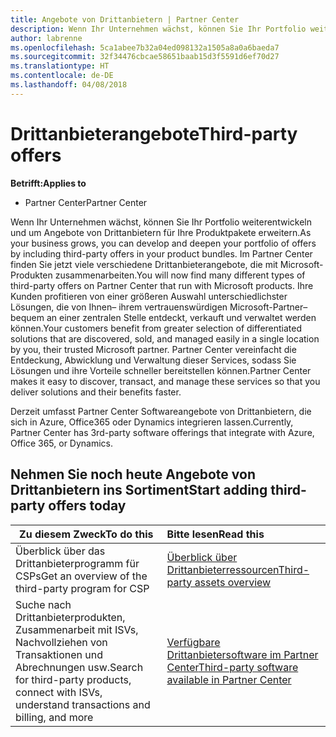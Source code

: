 ```yaml
---
title: Angebote von Drittanbietern | Partner Center
description: Wenn Ihr Unternehmen wächst, können Sie Ihr Portfolio weiterentwickeln und um Angebote von Drittanbietern für Ihre Produktpakete erweitern.
author: labrenne
ms.openlocfilehash: 5ca1abee7b32a04ed098132a1505a8a0a6baeda7
ms.sourcegitcommit: 32f34476cbcae58651baab15d3f5591d6ef70d27
ms.translationtype: HT
ms.contentlocale: de-DE
ms.lasthandoff: 04/08/2018
---
```

# <a name="third-party-offers"></a><span data-ttu-id="e80b7-103">Drittanbieterangebote</span><span class="sxs-lookup"><span data-stu-id="e80b7-103">Third-party offers</span></span> 

**<span data-ttu-id="e80b7-104">Betrifft:</span><span class="sxs-lookup"><span data-stu-id="e80b7-104">Applies to</span></span>**

- <span data-ttu-id="e80b7-105">Partner Center</span><span class="sxs-lookup"><span data-stu-id="e80b7-105">Partner Center</span></span>

<span data-ttu-id="e80b7-106">Wenn Ihr Unternehmen wächst, können Sie Ihr Portfolio weiterentwickeln und um Angebote von Drittanbietern für Ihre Produktpakete erweitern.</span><span class="sxs-lookup"><span data-stu-id="e80b7-106">As your business grows, you can develop and deepen your portfolio of offers by including third-party offers in your product bundles.</span></span> <span data-ttu-id="e80b7-107">Im Partner Center finden Sie jetzt viele verschiedene Drittanbieterangebote, die mit Microsoft-Produkten zusammenarbeiten.</span><span class="sxs-lookup"><span data-stu-id="e80b7-107">You will now find many different types of third-party offers on Partner Center that run with Microsoft products.</span></span> <span data-ttu-id="e80b7-108">Ihre Kunden profitieren von einer größeren Auswahl unterschiedlichster Lösungen, die von Ihnen– ihrem vertrauenswürdigen Microsoft-Partner– bequem an einer zentralen Stelle entdeckt, verkauft und verwaltet werden können.</span><span class="sxs-lookup"><span data-stu-id="e80b7-108">Your customers benefit from greater selection of differentiated solutions that are discovered, sold, and managed easily in a single location by you, their trusted Microsoft partner.</span></span> <span data-ttu-id="e80b7-109">Partner Center vereinfacht die Entdeckung, Abwicklung und Verwaltung dieser Services, sodass Sie Lösungen und ihre Vorteile schneller bereitstellen können.</span><span class="sxs-lookup"><span data-stu-id="e80b7-109">Partner Center makes it easy to discover, transact, and manage these services so that you deliver solutions and their benefits faster.</span></span>

<span data-ttu-id="e80b7-110">Derzeit umfasst Partner Center Softwareangebote von Drittanbietern, die sich in Azure, Office365 oder Dynamics integrieren lassen.</span><span class="sxs-lookup"><span data-stu-id="e80b7-110">Currently, Partner Center has 3rd-party software offerings that integrate with Azure, Office 365, or Dynamics.</span></span>


## <a name="start-adding-third-party-offers-today"></a><span data-ttu-id="e80b7-111">Nehmen Sie noch heute Angebote von Drittanbietern ins Sortiment</span><span class="sxs-lookup"><span data-stu-id="e80b7-111">Start adding third-party offers today</span></span>

|**<span data-ttu-id="e80b7-112">Zu diesem Zweck</span><span class="sxs-lookup"><span data-stu-id="e80b7-112">To do this</span></span>**   |**<span data-ttu-id="e80b7-113">Bitte lesen</span><span class="sxs-lookup"><span data-stu-id="e80b7-113">Read this</span></span>**   |
|------------------|:--------------------|
|<span data-ttu-id="e80b7-114">Überblick über das Drittanbieterprogramm für CSPs</span><span class="sxs-lookup"><span data-stu-id="e80b7-114">Get an overview of the third-party program for CSP</span></span>  |[<span data-ttu-id="e80b7-115">Überblick über Drittanbieterressourcen</span><span class="sxs-lookup"><span data-stu-id="e80b7-115">Third-party assets overview</span></span>](https://assets.microsoft.com/ThirdPartyOffers-Overview.pptx)|
|<span data-ttu-id="e80b7-116">Suche nach Drittanbieterprodukten, Zusammenarbeit mit ISVs, Nachvollziehen von Transaktionen und Abrechnungen usw.</span><span class="sxs-lookup"><span data-stu-id="e80b7-116">Search for third-party products, connect with ISVs, understand transactions and billing, and more</span></span>| [<span data-ttu-id="e80b7-117">Verfügbare Drittanbietersoftware im Partner Center</span><span class="sxs-lookup"><span data-stu-id="e80b7-117">Third-party software available in Partner Center</span></span>](third-party-help.md) 

